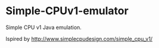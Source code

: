 # Simple-CPUv1-emulator
Simple CPU v1 Java emulation. 

Ispired by http://www.simplecpudesign.com/simple_cpu_v1/
